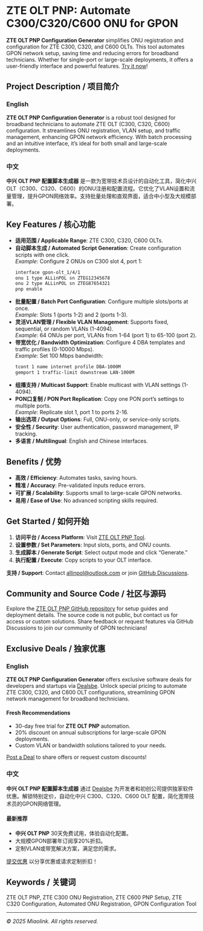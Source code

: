 # ZTE OLT PNP: Automate C300/C320/C600 ONU for GPON

**ZTE OLT PNP Configuration Generator** simplifies ONU registration and configuration for ZTE C300, C320, and C600 OLTs. This tool automates GPON network setup, saving time and reducing errors for broadband technicians. Whether for single-port or large-scale deployments, it offers a user-friendly interface and powerful features. [Try it now](https://www.miaolink.cn/index.php/2025/06/03/zte_pnp/)!

## Project Description / 项目简介

### English
**ZTE OLT PNP Configuration Generator** is a robust tool designed for broadband technicians to automate ZTE OLT (C300, C320, C600) configuration. It streamlines ONU registration, VLAN setup, and traffic management, enhancing GPON network efficiency. With batch processing and an intuitive interface, it’s ideal for both small and large-scale deployments.

### 中文
**中兴 OLT PNP 配置脚本生成器** 是一款为宽带技术员设计的自动化工具，简化中兴 OLT（C300、C320、C600）的ONU注册和配置流程。它优化了VLAN设置和流量管理，提升GPON网络效率。支持批量处理和直观界面，适合中小型及大规模部署。

## Key Features / 核心功能

- **适用范围 / Applicable Range**: ZTE C300, C320, C600 OLTs.
- **自动脚本生成 / Automated Script Generation**: Create configuration scripts with one click.  
  *Example*: Configure 2 ONUs on C300 slot 4, port 1:  
  ```bash
  interface gpon-olt_1/4/1
  onu 1 type ALLinPOL sn ZTEG12345678
  onu 2 type ALLinPOL sn ZTEG87654321
  pnp enable
  ```
- **批量配置 / Batch Port Configuration**: Configure multiple slots/ports at once.  
  *Example*: Slots 1 (ports 1-2) and 2 (ports 1-3).
- **灵活VLAN管理 / Flexible VLAN Management**: Supports fixed, sequential, or random VLANs (1-4094).  
  *Example*: 64 ONUs per port, VLANs from 1-64 (port 1) to 65-100 (port 2).
- **带宽优化 / Bandwidth Optimization**: Configure 4 DBA templates and traffic profiles (0-10000 Mbps).  
  *Example*: Set 100 Mbps bandwidth:  
  ```bash
  tcont 1 name internet profile DBA-1000M
  gemport 1 traffic-limit downstream LAN-1000M
  ```
- **组播支持 / Multicast Support**: Enable multicast with VLAN settings (1-4094).
- **PON口复制 / PON Port Replication**: Copy one PON port’s settings to multiple ports.  
  *Example*: Replicate slot 1, port 1 to ports 2-16.
- **输出选项 / Output Options**: Full, ONU-only, or service-only scripts.
- **安全性 / Security**: User authentication, password management, IP tracking.
- **多语言 / Multilingual**: English and Chinese interfaces.

## Benefits / 优势

- **高效 / Efficiency**: Automates tasks, saving hours.
- **精准 / Accuracy**: Pre-validated inputs reduce errors.
- **可扩展 / Scalability**: Supports small to large-scale GPON networks.
- **易用 / Ease of Use**: No advanced scripting skills required.

## Get Started / 如何开始

1. **访问平台 / Access Platform**: Visit [ZTE OLT PNP Tool](https://www.miaolink.cn/index.php/2025/06/03/zte_pnp/).  
2. **设置参数 / Set Parameters**: Input slots, ports, and ONU counts.  
3. **生成脚本 / Generate Script**: Select output mode and click “Generate.”  
4. **执行配置 / Execute**: Copy scripts to your OLT interface.  

**支持 / Support**: Contact [allinpol@outlook.com](mailto:allinpol@outlook.com) or join [GitHub Discussions](https://github.com/miaolink/ZTE_OLT_PNP/discussions).

## Community and Source Code / 社区与源码

Explore the [ZTE OLT PNP GitHub repository](https://github.com/miaolink/ZTE_OLT_PNP) for setup guides and deployment details. The source code is not public, but contact us for access or custom solutions. Share feedback or request features via GitHub Discussions to join our community of GPON technicians!

## Exclusive Deals / 独家优惠

### English
**ZTE OLT PNP Configuration Generator** offers exclusive software deals for developers and startups via [Dealsbe](https://dealsbe.com/zte-olt-pnp). Unlock special pricing to automate ZTE C300, C320, and C600 OLT configurations, streamlining GPON network management for broadband technicians.

#### Fresh Recommendations
- 30-day free trial for **ZTE OLT PNP** automation.
- 20% discount on annual subscriptions for large-scale GPON deployments.
- Custom VLAN or bandwidth solutions tailored to your needs.

[Post a Deal](https://dealsbe.com/post-deal) to share offers or request custom discounts!

### 中文
**中兴 OLT PNP 配置脚本生成器** 通过 [Dealsbe](https://dealsbe.com/zte-olt-pnp) 为开发者和初创公司提供独家软件优惠。解锁特别定价，自动化中兴 C300、C320、C600 OLT 配置，简化宽带技术员的GPON网络管理。

#### 最新推荐
- **中兴 OLT PNP** 30天免费试用，体验自动化配置。
- 大规模GPON部署年订阅享20%折扣。
- 定制VLAN或带宽解决方案，满足您的需求。

[提交优惠](https://dealsbe.com/post-deal) 以分享优惠或请求定制折扣！

## Keywords / 关键词
ZTE OLT PNP, ZTE C300 ONU Registration, ZTE C600 PNP Setup, ZTE C320 Configuration, Automated ONU Registration, GPON Configuration Tool

---

*© 2025 Miaolink. All rights reserved.*
